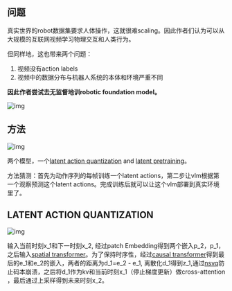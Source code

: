 ## 问题

真实世界的robot数据集要求人体操作，这就很难scaling。因此作者们认为可以从大规模的互联网视频学习物理交互和人类行为。

但同样地，这也带来两个问题：

1. 视频没有action labels
2. 视频中的数据分布与机器人系统的本体和环境严重不同

**因此作者尝试去无监督地训robotic foundation model。**

![img](https://pic3.zhimg.com/v2-84dc6b64f1e817f48b7fa47acb1ff104_1440w.jpg)



## 方法

![img](https://picx.zhimg.com/v2-d27469aa7d96c3f5db8a6b0c5842c15f_1440w.jpg)



两个模型，一个[latent action quantization](https://zhida.zhihu.com/search?content_id=253550182&content_type=Article&match_order=1&q=latent+action+quantization&zhida_source=entity) and [latent pretraining](https://zhida.zhihu.com/search?content_id=253550182&content_type=Article&match_order=1&q=latent+pretraining&zhida_source=entity)。

方法猜测：首先为动作序列的每帧训练一个latent actions，第二步让vlm根据第一个观察预测这个latent actions。完成训练后就可以让这个vlm部署到真实环境里了。

## LATENT ACTION QUANTIZATION

![img](https://pic1.zhimg.com/v2-7894923dd3ddc89ba2f5e750f1de03c4_1440w.jpg)



输入当前时刻x_1和下一时刻x_2, 经过patch Embedding得到两个嵌入p_2，p_1，之后输入[spatial transformer](https://zhida.zhihu.com/search?content_id=253550182&content_type=Article&match_order=1&q=spatial+transformer&zhida_source=entity)。为了保持时序性，经过[causal transformer](https://zhida.zhihu.com/search?content_id=253550182&content_type=Article&match_order=1&q=causal+transformer&zhida_source=entity)得到最后的e_1和e_2的嵌入，两者的距离为d_1=e_2 - e_1, 离散化d_1得到z_1,通过[nsvq](https://zhida.zhihu.com/search?content_id=253550182&content_type=Article&match_order=1&q=nsvq&zhida_source=entity)防止码本崩溃，之后将d_1作为kv和当前时刻x_1（停止梯度更新）做cross-attention ，最后通过上采样得到未来时刻x_2。
